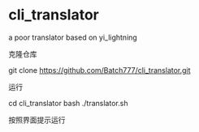 # cli_translator
a poor translator based on yi_lightning

克隆仓库

git clone https://github.com/Batch777/cli_translator.git

运行

cd cli_translator
bash ./translator.sh

按照界面提示运行
